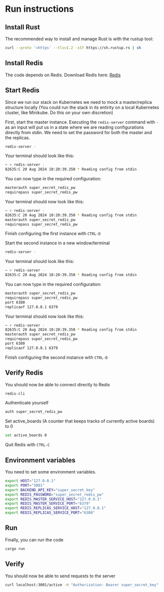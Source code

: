# Run instructions
## Install Rust
The recommended way to install and manage Rust is with the rustup tool:
```sh
curl --proto '=https' --tlsv1.2 -sSf https://sh.rustup.rs | sh
```
## Install Redis
The code depends on Redis. Download Redis here:
[Redis](https://redis.io/docs/latest/get-started/)

## Start Redis
Since we run our stack on Kubernetes we need to mock a master/replica structure locally (You could run the stack in its entirity on a local Kubernetes cluster, like Minikube. Do this on your own discretion)

First, start the master instance. Executing the `redis-server` command with `-` as an input will put us in a state where we are reading configurations directly from stdin. We need to set the password for both the master and the replicas.

```sh
redis-server -
```
Your terminal should look like this:
```sh
~ > redis-server -
82635:C 20 Aug 2024 10:20:39.350 * Reading config from stdin

```

You can now type in the required configuration:
```sh
masterauth super_secret_redis_pw
requirepass super_secret_redis_pw
```

Your terminal should now look like this:
```sh
~ > redis-server -
82635:C 20 Aug 2024 10:20:39.350 * Reading config from stdin
masterauth super_secret_redis_pw
requirepass super_secret_redis_pw
```
Finish configuring the first instance with `CTRL-D`


Start the second instance in a new window/terminal
```sh
redis-server -
```
Your terminal should look like this:
```sh
~ > redis-server -
82635:C 20 Aug 2024 10:20:39.350 * Reading config from stdin

```

You can now type in the required configuration:
```sh
masterauth super_secret_redis_pw
requirepass super_secret_redis_pw
port 6380
replicaof 127.0.0.1 6379
```

Your terminal should now look like this:
```sh
~ > redis-server -
82635:C 20 Aug 2024 10:20:39.350 * Reading config from stdin
masterauth super_secret_redis_pw
requirepass super_secret_redis_pw
port 6380
replicaof 127.0.0.1 6379
```
Finish configuring the second instance with `CTRL-D`

## Verify Redis
You should now be able to connect directly to Redis

```sh
redis-cli
```

Authenticate yourself
```sh
auth super_secret_redis_pw
```

Set active_boards (A counter that keeps tracks of currently active boards) to 0

```sh
set active_boards 0
```

Quit Redis with `CTRL-C`

## Environment variables

You need to set some environment variables.

```sh
export HOST="127.0.0.1"
export PORT="3001"
export BACKEND_API_KEY="super_secret_key"
export REDIS_PASSWORD="super_secret_redis_pw"
export REDIS_MASTER_SERVICE_HOST="127.0.0.1"
export REDIS_MASTER_SERVICE_PORT="6379"
export REDIS_REPLICAS_SERVICE_HOST="127.0.0.1"
export REDIS_REPLICAS_SERVICE_PORT="6380"
```

## Run
Finally, you can run the code

```sh
cargo run
```

## Verify

You should now be able to send requests to the server

```sh
curl localhost:3001/active -H "Authorization: Bearer super_secret_key"
```